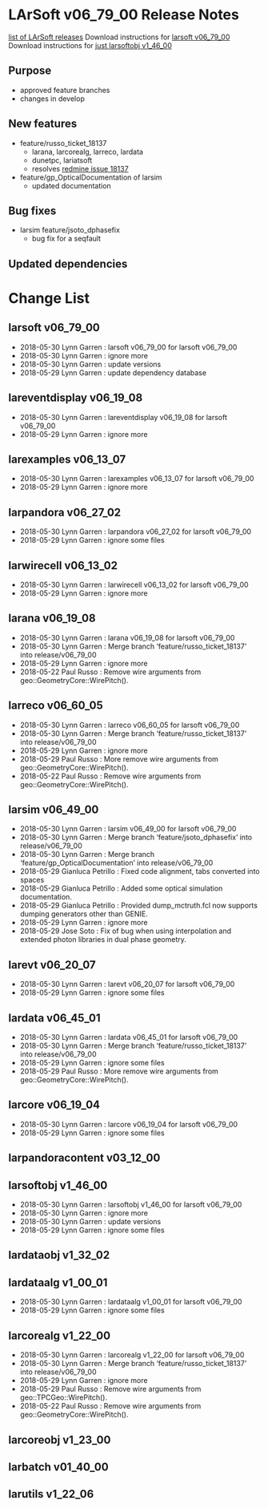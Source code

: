 LArSoft v06_79_00 Release Notes
======================================================================

[list of LArSoft releases](LArSoft_release_list)
Download instructions for [larsoft v06_79_00](http://scisoft.fnal.gov/scisoft/bundles/larsoft/v06_79_00/larsoft-v06_79_00.html)
Download instructions for [just larsoftobj v1_46_00](http://scisoft.fnal.gov/scisoft/bundles/larsoftobj/v1_46_00/larsoftobj-v1_46_00.html)

Purpose
--------------------

-   approved feature branches
-   changes in develop

New features
------------------------------

-   feature/russo_ticket_18137
    -   larana, larcorealg, larreco, lardata
    -   dunetpc, lariatsoft
    -   resolves [redmine issue 18137](https://cdcvs.fnal.gov/redmine/issues/18137)
-   feature/gp_OpticalDocumentation of larsim
    -   updated documentation

Bug fixes
------------------------

-   larsim feature/jsoto_dphasefix
    -   bug fix for a seqfault

Updated dependencies
----------------------------------------------

Change List
============================

larsoft v06_79_00
------------------------------------------

-   2018-05-30 Lynn Garren : larsoft v06_79_00 for larsoft v06_79_00
-   2018-05-30 Lynn Garren : ignore more
-   2018-05-30 Lynn Garren : update versions
-   2018-05-29 Lynn Garren : update dependency database

lareventdisplay v06_19_08
----------------------------------------------------------

-   2018-05-30 Lynn Garren : lareventdisplay v06_19_08 for larsoft v06_79_00
-   2018-05-29 Lynn Garren : ignore more

larexamples v06_13_07
--------------------------------------------------

-   2018-05-30 Lynn Garren : larexamples v06_13_07 for larsoft v06_79_00
-   2018-05-29 Lynn Garren : ignore more

larpandora v06_27_02
------------------------------------------------

-   2018-05-30 Lynn Garren : larpandora v06_27_02 for larsoft v06_79_00
-   2018-05-29 Lynn Garren : ignore some files

larwirecell v06_13_02
--------------------------------------------------

-   2018-05-30 Lynn Garren : larwirecell v06_13_02 for larsoft v06_79_00
-   2018-05-29 Lynn Garren : ignore more

larana v06_19_08
----------------------------------------

-   2018-05-30 Lynn Garren : larana v06_19_08 for larsoft v06_79_00
-   2018-05-30 Lynn Garren : Merge branch ‘feature/russo_ticket_18137’ into release/v06_79_00
-   2018-05-29 Lynn Garren : ignore more
-   2018-05-22 Paul Russo : Remove wire arguments from geo::GeometryCore::WirePitch().

larreco v06_60_05
------------------------------------------

-   2018-05-30 Lynn Garren : larreco v06_60_05 for larsoft v06_79_00
-   2018-05-30 Lynn Garren : Merge branch ‘feature/russo_ticket_18137’ into release/v06_79_00
-   2018-05-29 Lynn Garren : ignore more
-   2018-05-29 Paul Russo : More remove wire arguments from geo::GeometryCore::WirePitch().
-   2018-05-22 Paul Russo : Remove wire arguments from geo::GeometryCore::WirePitch().

larsim v06_49_00
----------------------------------------

-   2018-05-30 Lynn Garren : larsim v06_49_00 for larsoft v06_79_00
-   2018-05-30 Lynn Garren : Merge branch ‘feature/jsoto_dphasefix’ into release/v06_79_00
-   2018-05-30 Lynn Garren : Merge branch ‘feature/gp_OpticalDocumentation’ into release/v06_79_00
-   2018-05-29 Gianluca Petrillo : Fixed code alignment, tabs converted into spaces
-   2018-05-29 Gianluca Petrillo : Added some optical simulation documentation.
-   2018-05-29 Gianluca Petrillo : Provided dump_mctruth.fcl now supports dumping generators other than GENIE.
-   2018-05-29 Lynn Garren : ignore more
-   2018-05-29 Jose Soto : Fix of bug when using interpolation and extended photon libraries in dual phase geometry.

larevt v06_20_07
----------------------------------------

-   2018-05-30 Lynn Garren : larevt v06_20_07 for larsoft v06_79_00
-   2018-05-29 Lynn Garren : ignore some files

lardata v06_45_01
------------------------------------------

-   2018-05-30 Lynn Garren : lardata v06_45_01 for larsoft v06_79_00
-   2018-05-30 Lynn Garren : Merge branch ‘feature/russo_ticket_18137’ into release/v06_79_00
-   2018-05-29 Lynn Garren : ignore some files
-   2018-05-29 Paul Russo : More remove wire arguments from geo::GeometryCore::WirePitch().

larcore v06_19_04
------------------------------------------

-   2018-05-30 Lynn Garren : larcore v06_19_04 for larsoft v06_79_00
-   2018-05-29 Lynn Garren : ignore some files

larpandoracontent v03_12_00
--------------------------------------------------------------

larsoftobj v1_46_00
----------------------------------------------

-   2018-05-30 Lynn Garren : larsoftobj v1_46_00 for larsoft v06_79_00
-   2018-05-30 Lynn Garren : ignore more
-   2018-05-30 Lynn Garren : update versions
-   2018-05-29 Lynn Garren : ignore some files

lardataobj v1_32_02
----------------------------------------------

lardataalg v1_00_01
----------------------------------------------

-   2018-05-30 Lynn Garren : lardataalg v1_00_01 for larsoft v06_79_00
-   2018-05-29 Lynn Garren : ignore some files

larcorealg v1_22_00
----------------------------------------------

-   2018-05-30 Lynn Garren : larcorealg v1_22_00 for larsoft v06_79_00
-   2018-05-30 Lynn Garren : Merge branch ‘feature/russo_ticket_18137’ into release/v06_79_00
-   2018-05-29 Lynn Garren : ignore more
-   2018-05-29 Paul Russo : Remove wire arguments from geo::TPCGeo::WirePitch().
-   2018-05-22 Paul Russo : Remove wire arguments from geo::GeometryCore::WirePitch().

larcoreobj v1_23_00
----------------------------------------------

larbatch v01_40_00
--------------------------------------------

larutils v1_22_06
------------------------------------------
